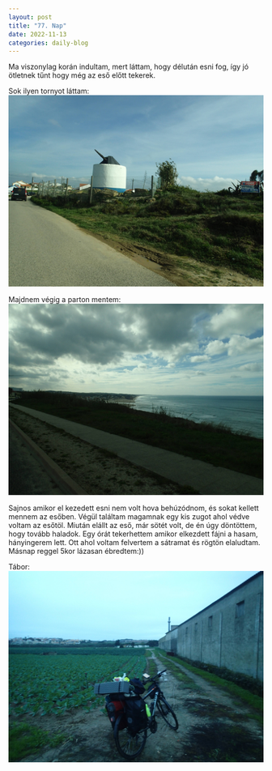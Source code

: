 ```yaml
---
layout: post
title: "77. Nap"
date: 2022-11-13
categories: daily-blog
---
```


Ma viszonylag korán indultam, mert láttam, hogy délután esni fog, így jó ötletnek tűnt hogy még az eső előtt tekerek. 

Sok ilyen tornyot láttam: ![Torony](/day77gun.jpg)

Majdnem végig a parton mentem: ![Part](/day77part.jpg)

Sajnos amikor el kezedett esni nem volt hova behúzódnom, és sokat kellett mennem az esőben. Végül találtam magamnak egy kis zugot ahol védve voltam az esőtöl. Miután elállt az eső, már sötét volt, de én úgy döntöttem, hogy tovább haladok. Egy órát tekerhettem amikor elkezdett fájni a hasam, hányingerem lett. Ott ahol voltam felvertem a sátramat és rögtön elaludtam. Másnap reggel 5kor lázasan ébredtem:))

Tábor: ![Tábor](/day77camp.jpg)

